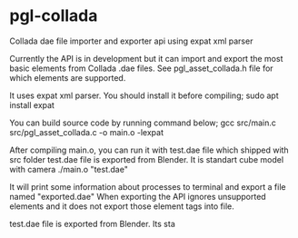 # pgl-collada
Collada dae file importer and exporter api using expat xml parser

Currently the API is in development but it can import and export the most basic elements from Collada .dae files.
See pgl_asset_collada.h file for which elements are supported.

It uses expat xml parser. You should install it before compiling;
sudo apt install expat

You can build source code by running command below;
gcc src/main.c src/pgl_asset_collada.c -o main.o -lexpat

After compiling main.o, you can run it with test.dae file which shipped with src folder
test.dae file is exported from Blender. It is standart cube model with camera
./main.o "test.dae"

It will print some information about processes to terminal and export a file named "exported.dae"
When exporting the API ignores unsupported elements and it does not export those element tags into file.

test.dae file is exported from Blender. Its sta

